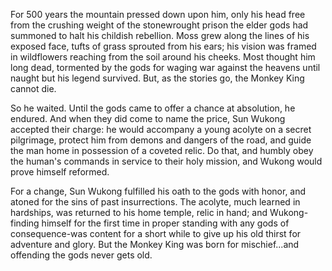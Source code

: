 For 500 years the mountain pressed down upon him, only his head free from the crushing weight of the stonewrought prison the elder gods had summoned to halt his childish rebellion. Moss grew along the lines of his exposed face, tufts of grass sprouted from his ears; his vision was framed in wildflowers reaching from the soil around his cheeks. Most thought him long dead, tormented by the gods for waging war against the heavens until naught but his legend survived. But, as the stories go, the Monkey King cannot die.

So he waited. Until the gods came to offer a chance at absolution, he endured. And when they did come to name the price, Sun Wukong accepted their charge: he would accompany a young acolyte on a secret pilgrimage, protect him from demons and dangers of the road, and guide the man home in possession of a coveted relic. Do that, and humbly obey the human's commands in service to their holy mission, and Wukong would prove himself reformed.

For a change, Sun Wukong fulfilled his oath to the gods with honor, and atoned for the sins of past insurrections. The acolyte, much learned in hardships, was returned to his home temple, relic in hand; and Wukong-finding himself for the first time in proper standing with any gods of consequence-was content for a short while to give up his old thirst for adventure and glory. But the Monkey King was born for mischief...and offending the gods never gets old.
